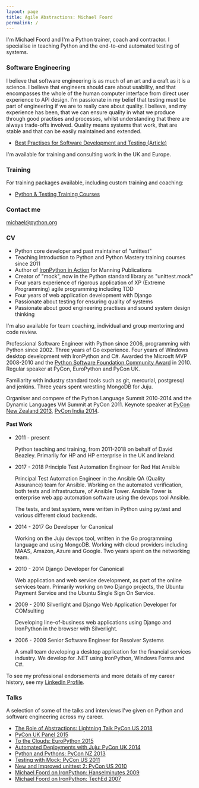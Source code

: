 ```yaml
---
layout: page
title: Agile Abstractions: Michael Foord
permalink: /
---
```


I'm Michael Foord and I'm a Python trainer, coach and contractor. I specialise in teaching Python and the end-to-end automated testing of systems.

### Software Engineering

I believe that software engineering is as much of an art and a craft as it is a science. I
believe that engineers should care about usability, and that encompasses the whole of
the human computer interface from direct user experience to API design. I’m passionate
in my belief that testing must be part of engineering if we are to really care about
quality. I believe, and my experience has been, that we can ensure quality in what we
produce through good practises and processes, whilst understanding that there are
always trade-offs involved. Quality means systems that work, that are stable and that
can be easily maintained and extended.

* [Best Practises for Software Development and Testing (Article)](https://opensource.com/article/17/5/30-best-practices-software-development-and-testing)

I'm available for training and consulting work in the UK and Europe.

### Training

For training packages available, including custom training and coaching:

* [Python & Testing Training Courses](/training)


### Contact me

[michael@python.org](mailto:michael@python.org)


### CV

* Python core developer and past maintainer of "unittest"
* Teaching Introduction to Python and Python Mastery training courses since 2011
* Author of [IronPython in Action](https://www.manning.com/books/ironpython-in-action) for Manning Publications
* Creator of "mock", now in the Python standard library as "unittest.mock"
* Four years experience of rigorous application of XP (Extreme Programming) agile programming including TDD
* Four years of web application development with Django
* Passionate about testing for ensuring quality of systems
* Passionate about good engineering practises and sound system design thinking

I'm also available for team coaching, individual and group mentoring and code review.

Professional Software Engineer with Python since 2006, programming with Python since 2002. Three years of Go experience. Four years of Windows desktop development with IronPython and C#. Awarded the Microsft MVP 2008-2010 and the [Python Software Foundation Community Award](http://pyfound.blogspot.com/2010/11/third-quarter-community-service-awards.html) in 2010. Regular speaker at PyCon, EuroPython and PyCon UK.

Familiarity with industry standard tools such as git, mercurial, postgresql and jenkins. Three
years spent wrestling MongoDB for Juju.

Organiser and compere of the Python Language Summit 2010-2014 and the Dynamic Languages VM Summit at PyCon 2011. Keynote speaker at [PyCon New Zealand 2013](https://www.youtube.com/watch?v=IWB_pQacuw4), [PyCon India 2014](https://www.youtube.com/watch?v=TXQDQFq3AAo).

#### Past Work

* 2011 - present

  Python teaching and training, from 2011-2018 on behalf of David Beazley. Primarily for HP and HP enterprise in the UK and Ireland.

* 2017 - 2018 Principle Test Automation Engineer for Red Hat Ansible

  Principal Test Automation Engineer in the Ansible QA (Quality Assurance) team for Ansible. Working on the automated verification, both tests and infrastructure, of Ansible Tower. Ansible Tower is enterprise web app automation software using the devops tool Ansible.

  The tests, and test system, were written in Python using py.test and various different cloud backends.

* 2014 - 2017 Go Developer for Canonical

  Working on the Juju devops tool, written in the Go programming language and using MongoDB. Working with cloud providers including MAAS, Amazon, Azure and Google. Two years spent on the networking team.

* 2010 - 2014 Django Developer for Canonical

  Web application and web service development, as part of the online services team. Primarily working on two Django projects, the Ubuntu Payment Service and the Ubuntu Single Sign On Service.

* 2009 - 2010 Silverlight and Django Web Application Developer for COMsulting

  Developing line-of-business web applications using Django and IronPython in the browser with Silverlight. 

* 2006 - 2009 Senior Software Engineer for Resolver Systems

  A small team developing a desktop application for the financial services industry. We develop for .NET using IronPython, Windows Forms and C#.

To see my professional endorsements and more details of my career history, see my [LinkedIn Profile](https://www.linkedin.com/in/michaelfoord/).

### Talks

A selection of some of the talks and interviews I've given on Python and software engineering across my career.

* [The Role of Abstractions: Lightning Talk PyCon US 2018](https://youtu.be/c-I0md_3fbQ?t=275)
* [PyCon UK Panel 2015](https://eventil.com/presentations/L1see4-michael-foord-the-pycon-uk-panel)
* [To the Clouds: EuroPython 2015](https://pyvideo.org/europython-2015/to-the-clouds-why-you-should-deploy-to-the-cloud-even-if-you-dont-want-to.html)
* [Automated Deployments with Juju: PyCon UK 2014](https://pyvideo.org/pycon-uk-2014/repeatable-automated-deployments-with-juju.html)
* [Python and Pythons: PyCon NZ 2013](https://www.youtube.com/watch?v=IWB_pQacuw4)
* [Testing with Mock: PyCon US 2011](https://pyvideo.org/pycon-us-2011/pycon-2011--testing-with-mock.html)
* [New and Improved unittest 2: PyCon US 2010](https://pyvideo.org/pycon-us-2010/pycon-2010--new--and--improved--coming-changes-to.html)
* [Michael Foord on IronPython: Hanselminutes 2009](https://player.fm/series/hanselminutes-fresh-talk-and-tech-for-developers/ironpython-with-michael-foord)
* [Michael Foord on IronPython: TechEd 2007](https://www.youtube.com/watch?v=aSYT52Q8Mf4)

